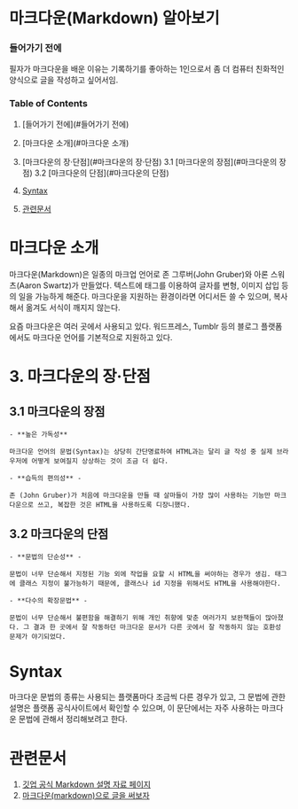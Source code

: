 # 마크다운(Markdown) 알아보기

### 들어가기 전에
필자가 마크다운을 배운 이유는 기록하기를 좋아하는 1인으로서 좀 더 컴퓨터 친화적인 양식으로 글을 작성하고 싶어서임.

### Table of Contents

1. [들어가기 전에](#들어가기 전에)
2. [마크다운 소개](#마크다운 소개)
3. [마크다운의 장·단점](#마크다운의 장·단점)
	3.1 [마크다운의 장점](#마크다운의 장점)
	3.2 [마크다운의 단점](#마크다운의 단점)

4. [Syntax](#Syntax)
5. [관련문서](#관련문서)


# 마크다운 소개
마크다운(Markdown)은 일종의 마크업 언어로 존 그루버(John Gruber)와 아론 스워츠(Aaron Swartz)가 만들었다. 텍스트에 태그를 이용하여 글자를 변형, 이미지 삽입 등의 일을 가능하게 해준다. 마크다운을 지원하는 환경이라면 어디서든 쓸 수 있으며, 복사해서 옮겨도 서식이 깨지지 않는다. 

요즘 마크다운은 여러 곳에서 사용되고 있다. 워드프레스, Tumblr 등의 블로그 플랫폼에서도 마크다운 언어를 기본적으로 지원하고 있다. 

# 3. 마크다운의 장·단점
## 3.1 마크다운의 장점
	- **높은 가독성**

	마크다운 언어의 문법(Syntax)는 상당히 간단명료하여 HTML과는 달리 글 작성 중 실제 브라우저에 어떻게 보여질지 상상하는 것이 조금 더 쉽다. 

	- **습득의 편의성** -

	존 (John Gruber)가 처음에 마크다운을 만들 때 살마들이 가장 많이 사용하는 기능만 마크다운으로 쓰고, 복잡한 것은 HTML을 사용하도록 디장니했다. 

## 3.2 마크다운의 단점
	- **문법의 단순성** -

	문법이 너무 단순해서 지정된 기능 외에 작업을 요할 시 HTML을 써야하는 경우가 생김. 태그에 클래스 지정이 불가능하기 때문에, 클래스나 id 지정을 위해서도 HTML을 사용해야한다. 

	- **다수의 확장문법** -

	문법이 너무 단순해서 불편함을 해결하기 위해 개인 취향에 맞춘 여러가지 보완책들이 많아졌다. 그 결과 한 곳에서 잘 작동하던 마크다운 문서가 다른 곳에서 잘 작동하지 않는 호환성 문제가 야기되었다. 


# Syntax

마크다운 문법의 종류는 사용되는 플랫폼마다 조금씩 다른 경우가 있고, 그 문법에 관한 설명은 플랫폼 공식사이트에서 확인할 수 있으며, 이 문단에서는 자주 사용하는 마크다운 문법에 관해서 정리해보려고 한다. 



# 관련문서
1. [깃업 공식 Markdown 설명 자료 페이지](https://guides.github.com/features/mastering-markdown/)
2. [마크다운(markdown)으로 글을 써보자](http://blog.kalkin7.com/2014/02/10/lets-write-using-markdown/)
